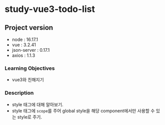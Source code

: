 # study-vue3-todo-list

## Project version

- node : 16.17.1
- vue : 3.2.41
- json-server : 0.17.1
- axios : 1.1.3

### Learning Objectives

- vue3와 친해지기

### Description

- style 태그에 대해 알아보기.
- style 태그에 `scope`를 주어 global style을 해당 component에서만 사용할 수 있는 style로 주기.